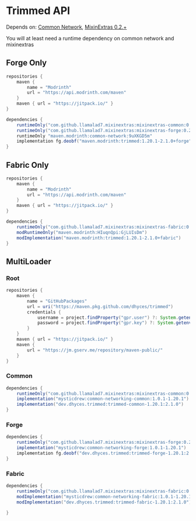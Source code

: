 # Trimmed API

Depends on: [Common Network](https://modrinth.com/mod/common-network/versions), [MixinExtras 0.2.+](https://github.com/LlamaLad7/MixinExtras)

You will at least need a runtime dependency on common network and mixinextras


## Forge Only
```groovy
repositories {
    maven {
        name = "Modrinth"
        url = "https://api.modrinth.com/maven"
    }
    maven { url = "https://jitpack.io/" }
}

dependencies {
    runtimeOnly("com.github.llamalad7.mixinextras:mixinextras-common:0.2.0-beta.9")
    runtimeOnly("com.github.llamalad7.mixinextras:mixinextras-forge:0.2.0-beta.9")
    runtimeOnly "maven.modrinth:common-network:9uXKGD5m"
    implementation fg.deobf("maven.modrinth:trimmed:1.20.1-2.1.0+forge")
}
```

## Fabric Only
```groovy
repositories {
    maven {
        name = "Modrinth"
        url = "https://api.modrinth.com/maven"
    }
    maven { url = "https://jitpack.io/" }
}

dependencies {
    runtimeOnly("com.github.llamalad7.mixinextras:mixinextras-fabric:0.2.0-beta.9")
    modRuntimeOnly("maven.modrinth:HIuqnQpi:GjLUIsDm")
    modImplementation("maven.modrinth:trimmed:1.20.1-2.1.0+fabric")
}
```

## MultiLoader
### Root
```groovy
repositories {
    maven {
        name = "GitHubPackages"
        url = uri("https://maven.pkg.github.com/dhyces/trimmed")
        credentials {
            username = project.findProperty("gpr.user") ?: System.getenv("USERNAME")
            password = project.findProperty("gpr.key") ?: System.getenv("TOKEN")
        }
    }
    maven { url = "https://jitpack.io/" }
    maven {
        url = "https://jm.gserv.me/repository/maven-public/"
    }
}
```
### Common
```groovy
dependencies {
    runtimeOnly("com.github.llamalad7.mixinextras:mixinextras-common:0.2.0-beta.9")
    implementation("mysticdrew:common-networking-common:1.0.1-1.20.1")
    implementation("dev.dhyces.trimmed:trimmed-common-1.20.1:2.1.0")
}
```
### Forge
```groovy
dependencies {
    runtimeOnly("com.github.llamalad7.mixinextras:mixinextras-forge:0.2.0-beta.9")
    implementation("mysticdrew:common-networking-forge:1.0.1-1.20.1")
    implementation fg.deobf("dev.dhyces.trimmed:trimmed-forge-1.20.1:2.1.0")
}
```
### Fabric
```groovy
dependencies {
    runtimeOnly("com.github.llamalad7.mixinextras:mixinextras-fabric:0.2.0-beta.9")
    modImplementation("mysticdrew:common-networking-fabric:1.0.1-1.20.1")
    modImplementation("dev.dhyces.trimmed:trimmed-fabric-1.20.1:2.1.0")
    
}
```